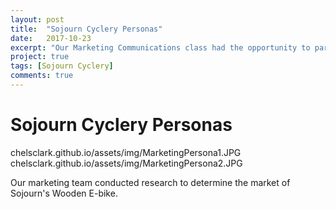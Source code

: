```yaml
---
layout: post
title:  "Sojourn Cyclery Personas"
date:   2017-10-23
excerpt: "Our Marketing Communications class had the opportunity to partner with Sojourn Cyclery to identify the market for the Sojourn's Wooden E-bike. These are the personas I created."
project: true
tags: [Sojourn Cyclery]
comments: true
---
```

# Sojourn Cyclery Personas

chelsclark.github.io/assets/img/MarketingPersona1.JPG
chelsclark.github.io/assets/img/MarketingPersona2.JPG

Our marketing team conducted research to determine the market of Sojourn's Wooden E-bike. 
